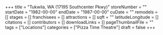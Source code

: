 +++
title = "Tukwila, WA (17195 Southcenter Pkwy)"
storeNumber = ""
startDate = "1982-00-00"
endDate = "1987-00-00"
cuDate = ""
remodels = []
stages = []
franchisees = []
attractions = []
sqft = ""
latitudeLongitude = []
citations = []
contributors = []
downloadLinks = []
pageThumbnailFile = ""
tags = ["Locations"]
categories = ["Pizza Time Theatre"]
draft = false
+++
